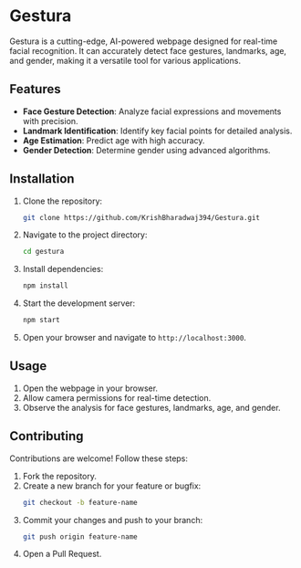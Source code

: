 # Gestura

Gestura is a cutting-edge, AI-powered webpage designed for real-time facial recognition. It can accurately detect face gestures, landmarks, age, and gender, making it a versatile tool for various applications.

## Features
- **Face Gesture Detection**: Analyze facial expressions and movements with precision.
- **Landmark Identification**: Identify key facial points for detailed analysis.
- **Age Estimation**: Predict age with high accuracy.
- **Gender Detection**: Determine gender using advanced algorithms.

## Installation
1. Clone the repository:
   ```bash
   git clone https://github.com/KrishBharadwaj394/Gestura.git
   ```
2. Navigate to the project directory:
   ```bash
   cd gestura
   ```
3. Install dependencies:
   ```bash
   npm install
   ```
4. Start the development server:
   ```bash
   npm start
   ```
5. Open your browser and navigate to `http://localhost:3000`.

## Usage
1. Open the webpage in your browser.
2. Allow camera permissions for real-time detection.
3. Observe the analysis for face gestures, landmarks, age, and gender.

## Contributing
Contributions are welcome! Follow these steps:
1. Fork the repository.
2. Create a new branch for your feature or bugfix:
   ```bash
   git checkout -b feature-name
   ```
3. Commit your changes and push to your branch:
   ```bash
   git push origin feature-name
   ```
4. Open a Pull Request.

